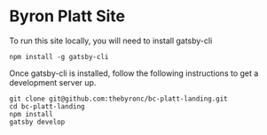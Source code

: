 # Byron Platt Site

To run this site locally, you will need to install gatsby-cli
```
npm install -g gatsby-cli
```

Once gatsby-cli is installed, follow the following instructions to get a development server up.

```
git clone git@github.com:thebyronc/bc-platt-landing.git
cd bc-platt-landing
npm install
gatsby develop
```